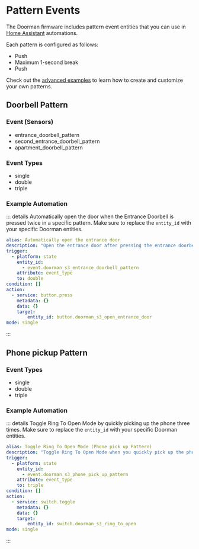 # Pattern Events

The Doorman firmware includes pattern event entities that you can use in [Home Assistant](https://www.home-assistant.io/) automations.

Each pattern is configured as follows:
- Push
- Maximum 1-second break
- Push

Check out the [advanced examples](../firmware/stock-firmware#advanced-examples) to learn how to create and customize your own patterns.

## Doorbell Pattern

### Event (Sensors)
- entrance_doorbell_pattern
- second_entrance_doorbell_pattern
- apartment_doorbell_pattern

### Event  Types
- single
- double
- triple

### Example Automation
::: details Automatically open the door when the Entrance Doorbell is pressed twice in a specific pattern.
Make sure to replace the `entity_id` with your specific Doorman entities.
```yaml
alias: Automatically open the entrance door
description: "Open the entrance door after pressing the entrance doorbell two times."
trigger:
  - platform: state
    entity_id:
      - event.doorman_s3_entrance_doorbell_pattern
    attribute: event_type
    to: double
condition: []
action:
  - service: button.press
    metadata: {}
    data: {}
    target:
        entity_id: button.doorman_s3_open_entrance_door
mode: single
```
:::

## Phone pickup Pattern

### Event Types
- single
- double
- triple

### Example Automation
::: details Toggle Ring To Open Mode by quickly picking up the phone three times.
Make sure to replace the `entity_id` with your specific Doorman entities.
```yaml
alias: Toggle Ring To Open Mode (Phone pick up Pattern)
description: "Toggle Ring To Open Mode when you quickly pick up the phone 3 times."
trigger:
  - platform: state
    entity_id:
      - event.doorman_s3_phone_pick_up_pattern
    attribute: event_type
    to: triple
condition: []
action:
  - service: switch.toggle
    metadata: {}
    data: {}
    target:
        entity_id: switch.doorman_s3_ring_to_open
mode: single
```
:::
